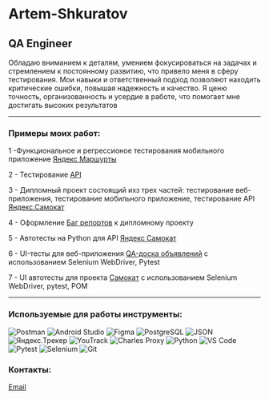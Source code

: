 # Artem-Shkuratov

## QA Engineer

Обладаю вниманием к деталям, умением фокусироваться на задачах и стремлением к постоянному развитию, что привело меня в сферу тестирования. Мои навыки и ответственный подход позволяют находить критические ошибки, повышая надежность и качество. Я ценю точность, организованность и усердие в работе, что помогает мне достигать высоких результатов

---

###  Примеры моих работ:

1 -Функциональное и регрессионое тестирования мобильного приложение [ Яндекс Маршурты](https://docs.google.com/spreadsheets/d/1TxZ58NR4dKDDR2mCACa7JPKwdkES7lYi6QUt3oSadqY/edit?usp=sharing)


2 - Тестирование  [API](https://docs.google.com/spreadsheets/d/1MY3ykQqzDWs1d-05S3wyt8Ane_nOtdSIJMNscou_qf8/edit?usp=sharing)


3 - Дипломный проект состоящий ихз трех частей: тестирование веб-приложения, тестирование мобильного приложение, тестирование API [Яндекс.Самокат](https://docs.google.com/spreadsheets/d/1r-qoBbrHfuKr1l7VbLX7fib9fg90MqgFJ-yMQhfLhO8/edit?usp=sharing) 

4 - Оформление [Баг репортов](https://docs.google.com/spreadsheets/d/1uBhlIzrTg81XMwfAfqA0908o2Gf6JyfcyxNkYMNZrPc/edit?usp=sharing)  к дипломному проекту 

5 - Автотесты на Python для API [Яндекс Самокат](https://github.com/Artyom-Shkuratov/API_Yandex_Samocat) 

6 -  UI-тесты для веб-приложения [QA-доска объявлений](https://github.com/Artyom-Shkuratov/Autotest-Selenium-Doska) с использованием Selenium WebDriver, Pytest

7 - UI автотесты для проекта [Самокaт](https://github.com/Artyom-Shkuratov/Autotest-Samocat-Selenium-POM) с использованием Selenium WebDriver, pytest, POM




---

###  Используемые для работы инструменты:
![Postman](https://img.shields.io/badge/Postman-orange?style=for-the-badge&logo=postman&logoColor=white) ![Android Studio](https://img.shields.io/badge/Android_Studio-green?style=for-the-badge&logo=android-studio&logoColor=white)
![Figma](https://img.shields.io/badge/Figma-blueviolet?style=for-the-badge&logo=figma&logoColor=white) ![PostgreSQL](https://img.shields.io/badge/PostgreSQL-blue?style=for-the-badge&logo=postgresql&logoColor=white)
![JSON](https://img.shields.io/badge/JSON-lightgrey?style=for-the-badge&logo=json&logoColor=black) 
![Яндекс.Трекер](https://img.shields.io/badge/Яндекс_Трекер-red?style=for-the-badge&logo=yandex&logoColor=white) ![YouTrack](https://img.shields.io/badge/YouTrack-black?style=for-the-badge&logo=youtrack&logoColor=white) ![Charles Proxy](https://img.shields.io/badge/Charles_Proxy-lightgrey?style=for-the-badge&logo=charlesproxy&logoColor=black)
![Python](https://img.shields.io/badge/Python-3776AB?style=for-the-badge&logo=python&logoColor=white)
![VS Code](https://img.shields.io/badge/VS_Code-007ACC?style=for-the-badge&logo=visual-studio-code&logoColor=white)
![Pytest](https://img.shields.io/badge/Pytest-0A9EDC?style=for-the-badge&logo=python&logoColor=white)
![Selenium](https://img.shields.io/badge/Selenium-43B02A?style=for-the-badge&logo=selenium&logoColor=white)
![Git](https://img.shields.io/badge/Git-F05032?style=for-the-badge&logo=git&logoColor=white)



###  Контакты:
[Email](shkuratov342@gmail.com)
